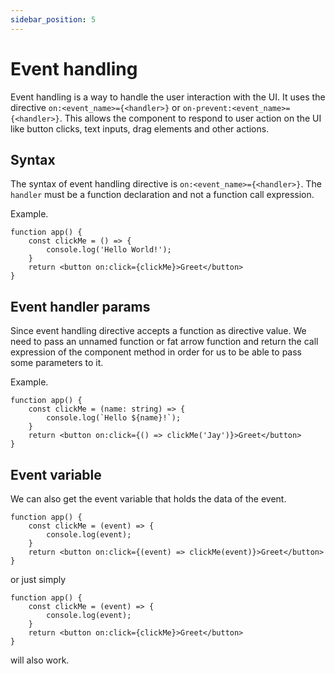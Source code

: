 ```yaml
---
sidebar_position: 5
---
```


# Event handling

Event handling is a way to handle the user interaction with the UI.
It uses the directive `on:<event_name>={<handler>}` or `on-prevent:<event_name>={<handler>}`.
This allows the component to respond to user action on the UI like button clicks, text inputs, drag elements and other actions.

## Syntax

The syntax of event handling directive is `on:<event_name>={<handler>}`.
The `handler` must be a function declaration and not a function call expression.

Example.

```tsx
function app() {
    const clickMe = () => {
        console.log('Hello World!');
    }
    return <button on:click={clickMe}>Greet</button>
}
```

## Event handler params

Since event handling directive accepts a function as directive value.
We need to pass an unnamed function or fat arrow function and return the call expression of the component method in order for us to be able to pass some parameters to it.

Example.

```tsx
function app() {
    const clickMe = (name: string) => {
        console.log(`Hello ${name}!`);
    }
    return <button on:click={() => clickMe('Jay')}>Greet</button>
}
```

## Event variable

We can also get the event variable that holds the data of the event.

```tsx
function app() {
    const clickMe = (event) => {
        console.log(event);
    }
    return <button on:click={(event) => clickMe(event)}>Greet</button>
}
```

or just simply

```tsx
function app() {
    const clickMe = (event) => {
        console.log(event);
    }
    return <button on:click={clickMe}>Greet</button>
}
```

will also work.
